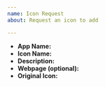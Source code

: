 ```yaml
---
name: Icon Request
about: Request an icon to add

---
```


<!--
Before creating a new issue ensure that:

- The icon request is not a duplicate
- The app is not installed by snap (the snap packages have hardcoded paths to icons)
- The app is not a Windows application running under Wine/Crossover
- The title contains application or icon name (Ex: [Icon request] Boostnote)

NOTE:
You'll find most of necessary entries for the icon request in a app's desktop-file, usually placed in /usr/share/applications/ folder (Ex. /usr/share/applications/firefox.desktop).
-->

- **App Name:**
- **Icon Name:**
- **Description:**
- **Webpage (optional):**
- **Original Icon:**
    <!-- upload (or just drag and drop) the original app icon below -->